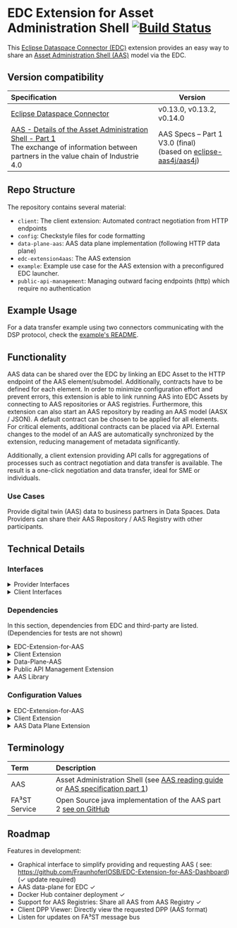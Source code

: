 # EDC Extension for Asset Administration Shell [![Build Status](https://github.com/FraunhoferIOSB/EDC-Extension-for-AAS/actions/workflows/gradle.yml/badge.svg)](https://github.com/FraunhoferIOSB/EDC-Extension-for-AAS/actions)

This [Eclipse Dataspace Connector (EDC)](https://github.com/eclipse-dataspaceconnector/DataSpaceConnector) extension
provides an easy way to share
an [Asset Administration Shell (AAS)](https://www.plattform-i40.de/SiteGlobals/IP/Forms/Listen/Downloads/EN/Downloads_Formular.html?cl2Categories_TechnologieAnwendungsbereich_name=Verwaltungsschale)
model via the EDC.

## Version compatibility

| Specification                                                                                                                                                                                                                                                                | Version                                                                                                      |
|:-----------------------------------------------------------------------------------------------------------------------------------------------------------------------------------------------------------------------------------------------------------------------------|--------------------------------------------------------------------------------------------------------------|
| [Eclipse Dataspace Connector](https://github.com/eclipse-dataspaceconnector/DataSpaceConnector)                                                                                                                                                                              | v0.13.0, v0.13.2, v0.14.0                                                                                    |
| [AAS - Details of the Asset Administration Shell - Part 1](https://www.plattform-i40.de/IP/Redaktion/EN/Downloads/Publikation/Details_of_the_Asset_Administration_Shell_Part1_V3.html)<br />The exchange of information between partners in the value chain of Industrie 4.0 | AAS Specs – Part 1 V3.0 (final)<br/>(based on [eclipse-aas4j/aas4j](https://github.com/eclipse-aas4j/aas4j)) |

## Repo Structure

The repository contains several material:

- `client`: The client extension: Automated contract negotiation from HTTP endpoints
- `config`: Checkstyle files for code formatting
- `data-plane-aas`: AAS data plane implementation (following HTTP data plane)
- `edc-extension4aas`: The AAS extension
- `example`: Example use case for the AAS extension with a preconfigured EDC launcher.
- `public-api-management`: Managing outward facing endpoints (http) which require no authentication

<!-- ------------------Template Section --------------------------- -->

## Example Usage

For a data transfer example using two connectors communicating with the DSP protocol, check
the [example's README](example/README.md).

## Functionality

AAS data can be shared over the EDC by linking an EDC Asset to the HTTP endpoint of the AAS element/submodel.
Additionally,
contracts have to be defined for each element. In order to minimize configuration effort and prevent errors, this
extension is able to link running AAS into EDC Assets by connecting to AAS repositories or AAS registries. Furthermore,
this
extension can also start an AAS repository by reading an AAS
model (AASX / JSON). A default contract can be chosen to be applied for all elements. For critical elements, additional
contracts can
be placed via API. External changes to the model of an AAS are automatically synchronized by the extension, reducing
management of metadata significantly.

Additionally, a client extension providing API calls for aggregations of processes such as contract negotiation and data
transfer is available. The result is a one-click negotiation and data transfer, ideal for SME or individuals.

### Use Cases

Provide digital twin (AAS) data to business partners in Data Spaces. Data Providers can share their AAS Repository / AAS
Registry with other participants.

## Technical Details

### Interfaces

<details>

<summary>Provider Interfaces</summary>

| HTTP Method | Interface (edc:1234/api/...) ((a) = only for authenticated users) | Parameters ((r) = required)                                                                                                                                                  | Description                                                                                                                                                                                                                                            |
|:------------|:------------------------------------------------------------------|:-----------------------------------------------------------------------------------------------------------------------------------------------------------------------------|:-------------------------------------------------------------------------------------------------------------------------------------------------------------------------------------------------------------------------------------------------------|
| GET         | config (a)                                                        | -                                                                                                                                                                            | Get current extension configuration values.                                                                                                                                                                                                            |
| PATCH       | config (a)                                                        | Body: Updated config values (JSON) (r)                                                                                                                                       | Update config values.                                                                                                                                                                                                                                  |
| POST        | service (a)                                                       | Query Parameter "url"                                                                                                                                                        | Register a standalone AAS service (e.g., FA³ST) to this extension. The service can now be supplied in JSON format with a selection of AAS elements to register and access and usage policies per AAS element. See changelog.md for an example of this. |
| DELETE      | service (a)                                                       | Query Parameter "url" (r)                                                                                                                                                    | Unregister an AAS service (e.g., FA³ST) from this extension, possibly shutting down the service if it has been started internally.                                                                                                                     |
| POST        | registry (a)                                                      | Query Parameter "url" (r)                                                                                                                                                    | Register an AAS registry (e.g., FA³ST) to this extension.                                                                                                                                                                                              |
| DELETE      | registry (a)                                                      | Query Parameter "url" (r)                                                                                                                                                    | Unregister an AAS registry (e.g., FA³ST) from this extension.                                                                                                                                                                                          |
| POST        | environment (a)                                                   | Query Parameters: "environment": Path to AAS environment (r), "port": HTTP communication port of service to be created , "config": Path to an AAS service configuration file | Start a new AAS service internally. If a port is provided explicitly, this port will be used for communications with the AAS service.                                                                                                                  |
| GET         | selfDescription                                                   | Query Parameter "url"                                                                                                                                                        | Return the self-description of all registered services/registries of this extension. If url is defined, return only this self-description.                                                                                                             |

</details>

<details>
<summary>Client Interfaces</summary>

| HTTP Method | Interface (edc:1234/api/automated/...) ((a) = only for authenticated users) | Parameters ((r) = required)                                                                                                                                        | Description                                                                                                                                                                                                                                                                                                                                        |
|:------------|:----------------------------------------------------------------------------|:-------------------------------------------------------------------------------------------------------------------------------------------------------------------|:---------------------------------------------------------------------------------------------------------------------------------------------------------------------------------------------------------------------------------------------------------------------------------------------------------------------------------------------------|
| POST        | negotiate (a)                                                               | Query Parameter "providerUrl": URL (r), Query Parameter "providerId": String (r), Query Parameter "assetId": String (r), Query Parameter "dataDestinationUrl": URL | Perform an automated contract negotiation with a provider (given provider URL and ID) and get the data stored for the specified asset. Optionally, a data destination URL can be specified where the data is sent to instead of the extension's log, or a data address can be provided through the request body which defines the data destination |
| GET         | dataset (a)                                                                 | Query Parameter "providerUrl": URL (r), Query Parameter "assetId": String (r), Query Parameter "providerId": String (r)                                            | Get dataset from the specified provider's catalog that contains the specified asset's policies.                                                                                                                                                                                                                                                    |
| POST        | negotiateContract (a)                                                       | request body: org.eclipse.edc.connector.contract.spi.types.negotiation.ContractRequest (r)                                                                         | Using a contractRequest (JSON in http request body), negotiate a contract. Returns the corresponding agreementId on success.                                                                                                                                                                                                                       |
| GET         | transfer (a)                                                                | Query Parameter "providerUrl": URL (r), Query Parameter "agreementId": String (r), Query Parameter "assetId": String (r), Query Parameter "dataDestinationUrl"     | Submits a data transfer request to the providerUrl. On success, returns the data behind the specified asset. Optionally, a data destination URL can be specified where the data is sent to instead of the extension's log.                                                                                                                         |
| POST        | acceptedPolicies (a)                                                        | request body: List of PolicyDefinitions (JSON) (r)                                                                                                                 | Adds the given PolicyDefinitions to the accepted PolicyDefinitions list (Explanation: On fully automated negotiation, the provider's PolicyDefinition is matched against the consumer's accepted PolicyDefinitions list. If any PolicyDefinition fits the provider's, the negotiation continues.) Returns "OK"-Response if requestBody is valid.   |
| GET         | acceptedPolicies (a)                                                        | -                                                                                                                                                                  | Returns the client extension's accepted policy definitions for fully automated negotiation.                                                                                                                                                                                                                                                        |
| DELETE      | acceptedPolicies (a)                                                        | request body: PolicyDefinition: PolicyDefinition (JSON) (r)                                                                                                        | Updates the client extension's accepted policy definition with the same policyDefinitionId as the request.                                                                                                                                                                                                                                         |
| PUT         | acceptedPolicies (a)                                                        | request body: PolicyDefinitionId: String (JSON) (r)                                                                                                                | Deletes a client extension's accepted policy definition with the same policyDefinitionId as the request.                                                                                                                                                                                                                                           |

</details>

### Dependencies

In this section, dependencies from EDC and third-party are listed. (Dependencies for tests are not shown)
<details>
<summary>EDC-Extension-for-AAS</summary>

| Name                                          | Description                                                                                         |
|:----------------------------------------------|:----------------------------------------------------------------------------------------------------|
| public-api-management (local)                 | Centralized http authentication request filter                                                      |
| aas-lib (local)                               | Provides common objects for AAS data plane and AAS extension                                        |
| de.fraunhofer.iosb.ilt.faaast.service:starter | [FA³ST Service](https://github.com/FraunhoferIOSB/FAAAST-Service) to start AAS services internally. |
| org.eclipse.edc:http-lib                      | OkHttp3 Fields                                                                                      |
| org.eclipse.edc:asset-api                     | EDC Asset/Contract Management                                                                       |

</details>
<details>
<summary>Client Extension</summary>  

| Name                                        | Description                                    |
|:--------------------------------------------|:-----------------------------------------------|
| public-api-management (local)               | Centralized http authentication request filter |
| org.eclipse.edc:connector-core              | PolicyService                                  |
| org.eclipse.edc:control-plane-contract      | Observe contract negotiations                  |
| org.eclipse.edc:control-plane-transform     | Type transformers                              |
| org.eclipse.edc:data-plane-http-spi         | HttpDataAddress                                |
| org.eclipse.edc:dsp-catalog-http-dispatcher | EDC constants                                  |
| org.eclipse.edc:json-ld-lib                 | JsonLD expansion                               |

</details>
<details>
<summary>Data-Plane-AAS</summary>

| Name                                      | Description                                                                        |
|:------------------------------------------|:-----------------------------------------------------------------------------------|
| org.eclipse.edc:data-plane-spi            | Data-plane functionality                                                           |
| org.eclipse.edc:lib                       | OkHttp3 Fields + EdcHttpClient implementation                                      |
| org.eclipse.digitaltwin.aas4j:aas4j-model | [Eclipse AAS4J java model](https://github.com/eclipse-aas4j/aas4j/tree/main/model) |

</details>
<details>
<summary>Public API Management Extension</summary>  

| Name                     | Description            |
|:-------------------------|:-----------------------|
| org.eclipse.edc:auth-spi | EDC Authentication SPI |

</details>

<details>
<summary>AAS Library</summary>  

| Name                                      | Description                                                                        |
|:------------------------------------------|:-----------------------------------------------------------------------------------|
| org.eclipse.edc:asset-spi                 | Asset, DataAddress                                                                 |
| org.eclipse.digitaltwin.aas4j:aas4j-model | [Eclipse AAS4J java model](https://github.com/eclipse-aas4j/aas4j/tree/main/model) |

</details>

### Configuration Values

<details>
<summary>EDC-Extension-for-AAS</summary>

| Key (edc.aas.)              | Value Type        | Description                                                                                                                                                                      |
|:----------------------------|:------------------|:---------------------------------------------------------------------------------------------------------------------------------------------------------------------------------|
| allowSelfSignedCertificates | boolean           | Whether to allow self-signed certificates for own AAS services/registries.                                                                                                       |
| defaultAccessPolicyPath     | path              | Path to an access policy file (JSON). This policy will be used as the default access policy for all assets created after the configuration value has been set.                   |
| defaultContractPolicyPath   | path              | Path to a contract policy file (JSON). This policy will be used as the default contract policy for all assets created after the configuration value has been set.                |
| exposeSelfDescription       | boolean           | Whether the Self Description should be exposed on {edc}/api/selfDescription. When set to False, the selfDescription is still available for authenticated requests. Default: True |
| localAASModelPath           | path              | A path to a serialized AAS environment compatible to specification version 3.0RC01 (see: https://github.com/FraunhoferIOSB/FAAAST-Service/blob/main/README.md)                   |
| localAASServiceConfigPath   | path              | Path to AAS config for locally started AAS service. Required, if localAASServicePort is not defined, but localAASModelPath is defined.                                           |
| localAASServicePort         | Open network port | Port to locally created AAS service. Required, if localAASModelPath is defined and localAASServiceConfigPath is not defined.                                                     |
| onlySubmodels               | boolean           | (Provider) Only register submodels of AAS services. Default: True                                                                                                                |
| remoteAasLocation           | URL               | Register a URL of an AAS service (such as FA³ST) that is already running and is conformant with official AAS API specification                                                   |
| useAasDataPlane             | boolean           | Whether to use AAS data plane or HTTP DataPlane to register AAS elements. (Default: False)                                                                                       |
| syncPeriod                  | number in seconds | Time period in which AAS services should be polled for structural changes (added/deleted elements etc.). Default: 50 (seconds).                                                  |

</details>
<details>
<summary>Client Extension</summary>  

| Key (edc.client.)             | Value Type              | Description                                                                                                                                                                   |
|:------------------------------|:------------------------|:------------------------------------------------------------------------------------------------------------------------------------------------------------------------------|
| acceptAllProviderOffers       | boolean                 | Accept any contractOffer offered by all provider connectors on automated contract negotiation (e.g., trusted provider)                                                        |
| acceptedPolicyDefinitionsPath | path                    | Path pointing to a JSON-file containing acceptable PolicyDefinitions for automated contract negotiation in a list (only policies must match in a provider's PolicyDefinition) |
| waitForAgreementTimeout       | whole number in seconds | How long should the extension wait for an agreement when automatically negotiating a contract? Default value is 20(s).                                                        |
| waitForCatalogTimeout         | whole number in seconds | How long should the extension wait for a catalog? Default value is 20(s).                                                                                                     |
| waitForTransferTimeout        | whole number in seconds | How long should the extension wait for a data transfer when automatically negotiating a contract? Default value is 20(s).                                                     |

</details>

<details>
<summary>AAS Data Plane Extension</summary>

| Key (edc.dataplane.aas.)            | Values Type | Description                                                                                                                                   |
|:------------------------------------|:------------|:----------------------------------------------------------------------------------------------------------------------------------------------|
| acceptOwnSelfSignedCertificates     | boolean     | Accept self-signed certificates from own AAS services <u>if the configured EDC is a data provider.</u>                                        |
| acceptForeignSelfSignedCertificates | boolean     | Accept self-signed certificates from ALL AAS services <u>if the configured EDC shall send data to services with self-signed certificates.</u> |

</details>

## Terminology

| Term          | Description                                                                                                                                                                                                                                                                                                        |
|:--------------|:-------------------------------------------------------------------------------------------------------------------------------------------------------------------------------------------------------------------------------------------------------------------------------------------------------------------|
| AAS           | Asset Administration Shell (see [AAS reading guide](https://industrialdigitaltwin.org/wp-content/uploads/2022/11/2022-11-03_IDTA_AAS-Reading-Guide.pdf) or [AAS specification part 1](https://www.plattform-i40.de/IP/Redaktion/DE/Downloads/Publikation/Details_of_the_Asset_Administration_Shell_Part1_V3.html)) |
| FA³ST Service | Open Source java implementation of the AAS part 2 [see on GitHub](https://github.com/FraunhoferIOSB/FAAAST-Service)                                                                                                                                                                                                |

## Roadmap

Features in development:

- Graphical interface to simplify providing and requesting AAS (
  see: https://github.com/FraunhoferIOSB/EDC-Extension-for-AAS-Dashboard) (&#x2713; update required)
- AAS data-plane for EDC &#x2713;
- Docker Hub container deployment &#x2713;
- Support for AAS Registries: Share all AAS from AAS Registry &#x2713;
- Client DPP Viewer: Directly view the requested DPP (AAS format)
- Listen for updates on FA³ST message bus
